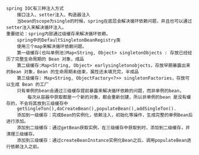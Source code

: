 
    spring IOC有三种注入方式
        接口注入、setter注入、构造器注入
        当bean的scope为single的时候，spring在底层会解决循环依赖问题，并且也可以通过setter注入来解决循环注入。
    重要结论：spring内部通过级缓存来解决循环依赖。
        spring中的DefaultSingletonBeanRegistry类
        使用三个map来解决循环依赖问题。
        第一级缓存(也叫单例池)Map<String, Object> singletonObjects : 存放已经经历了完整生命周期的 Bean 对象，成品
        第二级缓存:Map<String, Object> earlysingletonobjects，存放早期暴露出来的Bean 对象，Bean 的生命周期未结束，属性还未填充完，半成品
        第三级缓存: Map<String, ObjectFactory<?>> singletonFactories，存放可以生成 Bean 的工厂
        只有单例的bean会通过三级缓存提前暴露来解决循环依赖的问题，而非单例的bean，
            每次从容器中获取都是一个新的对象，都会重新创建，所以非单例的bean 是没有缓存的，不会将其放到三级缓存中
        getSingleTon(),doCreateBean(),populateBean(),addSingleTon().
        添加到一级缓存：完成Bean的实例化，依赖注入，初始化等操作，生成完整的单例Bean后进行添加。
        添加到二级缓存：通过getBean获取实例，在三级缓存中获取到时，添加到二级缓存，并清理三级缓存。
        添加到三级缓存：通过createBeanInstance实例化Bean之后，调用populateBean进行依赖注入之前。
